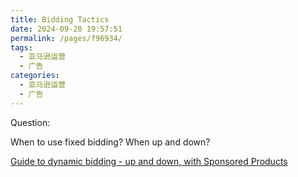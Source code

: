 ```yaml
---
title: Bidding Tactics
date: 2024-09-20 19:57:51
permalink: /pages/f96934/
tags:
  - 亚马逊运营
  - 广告
categories:
  - 亚马逊运营
  - 广告
---
```


Question:

When to use fixed bidding? When up and down?

[Guide to dynamic bidding - up and down, with Sponsored Products](https://advertising.amazon.com/library/guides/dynamic-bidding-sponsored-products)
